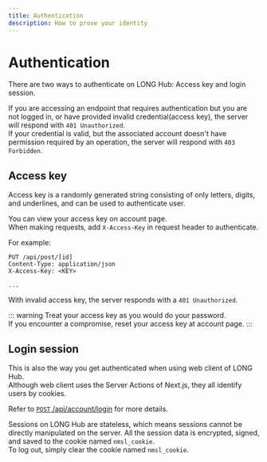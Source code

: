 ```yaml
---
title: Authentication
description: How to prove your identity
---
```


# Authentication


There are two ways to authenticate on LONG Hub: Access key and login session.  

If you are accessing an endpoint that requires authentication but you are not logged in, or have provided invalid credential(access key), the server will respond with `401 Unauthorized`.  
If your credential is valid, but the associated account doesn't have permission required by an operation, the server will respond with `403 Forbidden`.  

## Access key

Access key is a randomly generated string consisting of only letters, digits, and underlines, and can be used to authenticate user.  

You can view your access key on account page.  
When making requests, add `X-Access-Key` in request header to authenticate.  

For example:

```http{3}
PUT /api/post/[id]
Content-Type: application/json
X-Access-Key: <KEY>

...
```

With invalid access key, the server responds with a `401 Unauthorized`.  

::: warning
Treat your access key as you would do your password.  
If you encounter a compromise, reset your access key at account page.
:::

## Login session

This is also the way you get authenticated when using web client of LONG Hub.  
Although web client uses the Server Actions of Next.js, they all identify users by cookies.  

Refer to [`POST` /api/account/login](account.html#post-api-account-login) for more details.

Sessions on LONG Hub are stateless, which means sessions cannot be directly manipulated on the server. All the session data is encrypted, signed, and saved to the cookie named `nmsl_cookie`.  
To log out, simply clear the cookie named `nmsl_cookie`.
